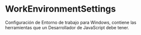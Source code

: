 # WorkEnvironmentSettings
Configuración de Entorno de trabajo para Windows,  contiene las herramientas que un Desarrollador de JavaScript debe tener.
